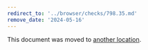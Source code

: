 ```yaml
---
redirect_to: '../browser/checks/798.35.md'
remove_date: '2024-05-16'
---
```


This document was moved to [another location](../browser/checks/798.35.md).

<!-- This redirect file can be deleted after 2024-05-16. -->
<!-- Redirects that point to other docs in the same project expire in three months. -->
<!-- Redirects that point to docs in a different project or site (for example, link is not relative and starts with `https:`) expire in one year. -->
<!-- Before deletion, see: https://docs.gitlab.com/ee/development/documentation/redirects.html -->
